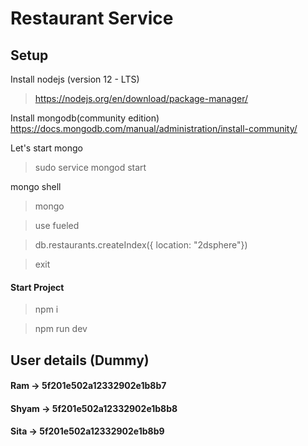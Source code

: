 # Restaurant Service

## Setup

Install nodejs (version 12 - LTS)

> https://nodejs.org/en/download/package-manager/

Install mongodb(community edition)
https://docs.mongodb.com/manual/administration/install-community/

Let's start mongo

> sudo service mongod start

mongo shell

> mongo

> use fueled

> db.restaurants.createIndex({ location: "2dsphere"})

> exit

#### Start Project

> npm i

> npm run dev

## User details (Dummy)

#### Ram -> 5f201e502a12332902e1b8b7

#### Shyam -> 5f201e502a12332902e1b8b8

#### Sita -> 5f201e502a12332902e1b8b9
